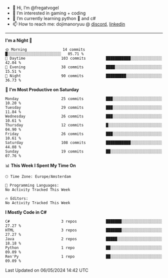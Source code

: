 - 👋 Hi, I’m @fregatvogel
- 👀 I’m interested in gaming + coding
- 🌱 I’m currently learning python 🐍 and c#
- 📫 How to reach me: dojimanoryuu @ [discord](https://discord.com "please let me know that you found me on github"), [linkedin](https://www.linkedin.com/in/sonprakiki/)

<!---
thunderedge/thunderedge is a ✨ special ✨ repository because its `README.md` (this file) appears on your GitHub profile.
You can click the Preview link to take a look at your changes.
--->
----
<!--START_SECTION:waka-->
**I'm a Night 🦉** 

```text
🌞 Morning                14 commits          █░░░░░░░░░░░░░░░░░░░░░░░░   05.71 % 
🌆 Daytime                103 commits         ███████████░░░░░░░░░░░░░░   42.04 % 
🌃 Evening                38 commits          ████░░░░░░░░░░░░░░░░░░░░░   15.51 % 
🌙 Night                  90 commits          █████████░░░░░░░░░░░░░░░░   36.73 % 
```
📅 **I'm Most Productive on Saturday** 

```text
Monday                   25 commits          ███░░░░░░░░░░░░░░░░░░░░░░   10.20 % 
Tuesday                  29 commits          ███░░░░░░░░░░░░░░░░░░░░░░   11.84 % 
Wednesday                26 commits          ███░░░░░░░░░░░░░░░░░░░░░░   10.61 % 
Thursday                 12 commits          █░░░░░░░░░░░░░░░░░░░░░░░░   04.90 % 
Friday                   26 commits          ███░░░░░░░░░░░░░░░░░░░░░░   10.61 % 
Saturday                 108 commits         ███████████░░░░░░░░░░░░░░   44.08 % 
Sunday                   19 commits          ██░░░░░░░░░░░░░░░░░░░░░░░   07.76 % 
```


📊 **This Week I Spent My Time On** 

```text
🕑︎ Time Zone: Europe/Amsterdam

💬 Programming Languages: 
No Activity Tracked This Week

🔥 Editors: 
No Activity Tracked This Week
```

**I Mostly Code in C#** 

```text
C#                       3 repos             ███████░░░░░░░░░░░░░░░░░░   27.27 % 
HTML                     3 repos             ███████░░░░░░░░░░░░░░░░░░   27.27 % 
Java                     2 repos             █████░░░░░░░░░░░░░░░░░░░░   18.18 % 
Python                   1 repo              ██░░░░░░░░░░░░░░░░░░░░░░░   09.09 % 
Ren'Py                   1 repo              ██░░░░░░░░░░░░░░░░░░░░░░░   09.09 % 
```




 Last Updated on 06/05/2024 14:42 UTC
<!--END_SECTION:waka-->
